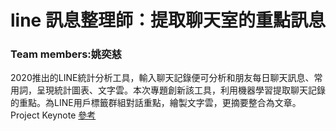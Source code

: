 # line 訊息整理師：提取聊天室的重點訊息
### Team members:姚奕慈
2020推出的LINE統計分析工具，輸入聊天記錄便可分析和朋友每日聊天訊息、常用詞，呈現統計圖表、文字雲。本次專題創新該工具，利用機器學習提取聊天記錄的重點。為LINE用戶標籤群組對話重點，繪製文字雲，更摘要整合為文章。 
Project Keynote [參考](https://www.icloud.com/keynote/0caWZoE8Bbg7Ig90vMGeDaduw#20221013_Ten_Yao_line_assistant)
